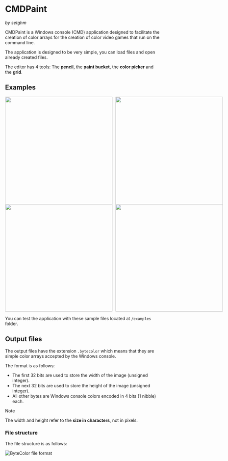 # CMDPaint

_by setghm_

CMDPaint is a Windows console (CMD) application designed to facilitate the creation of color arrays for the creation of color video games that run on the command line.

The application is designed to be very simple, you can load files and open already created files.

The editor has 4 tools: The **pencil**, the **paint bucket**, the **color picker** and the **grid**.

## Examples

<div style="display:flex; gap: 10px">
  <img src="https://github.com/user-attachments/assets/89e0e7a2-5de3-4cb6-817b-92187921f875" width="350">
  <img src="https://github.com/user-attachments/assets/6ca0b232-44e2-42c7-a045-37c57465db63" width="350">
</div>
<div style="display:flex; gap: 10px">
  <img src="https://github.com/user-attachments/assets/b54de81a-3cbd-4742-bde4-6dd02f8846bc" width="350">
  <img src="https://github.com/user-attachments/assets/3a082ac8-f4c4-4f14-83b7-fb6fbf5a592f" width="350">
</div>

You can test the application with these sample files located at `/examples` folder.

## Output files

The output files have the extension `.bytecolor` which means that they are simple color arrays accepted by the Windows console.

The format is as follows:

- The first 32 bits are used to store the width of the image (unsigned integer).
- The next 32 bits are used to store the height of the image (unsigned integer).
- All other bytes are Windows console colors encoded in 4 bits (1 nibble) each.

> [!NOTE]
> The width and height refer to the **size in characters**, not in pixels.

### File structure

The file structure is as follows:

![ByteColor file format](https://github.com/user-attachments/assets/aa910f8a-37a9-4320-b52b-9fc7621da9c0)

